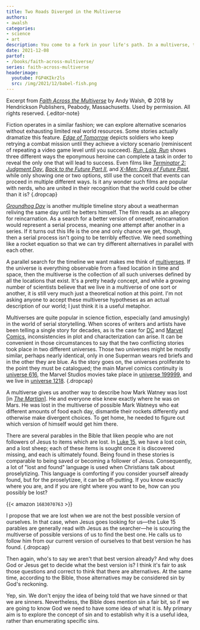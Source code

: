 ```yaml
---
title: Two Roads Diverged in the Multiverse
authors:
- awalsh
categories:
- science
- art
description: You come to a fork in your life's path. In a multiverse, there's no need to settle for just choosing one way.
date: 2021-12-08
partof:
- /books/faith-across-multiverse/
series: faith-across-multiverse
headerimage:
  youtube: FGP4KIkr2ls
  src: /img/2021/12/babel-fish.png
---
```

Excerpt from [*Faith Across the Multiverse*](https://www.amazon.com/Faith-Across-Multiverse-Parables-Science/dp/1683070763/) by Andy Walsh, &copy; 2018 by Hendrickson Publishers, Peabody, Massachusetts. Used by permission. All rights reserved.
{.editor-note}

Fiction operates in a similar fashion; we can explore alternative scenarios without exhausting limited real world resources. Some stories actually dramatize this feature. [*Edge of Tomorrow*](https://www.imdb.com/title/tt1631867/) depicts soldiers who keep retrying a combat mission until they achieve a victory scenario (reminiscent of repeating a video game level until you succeed). [*Run, Lola, Run*](https://www.imdb.com/title/tt0130827/) shows three different ways the eponymous heroine can complete a task in order to reveal the only one that will lead to success. Even films like [*Terminator 2: Judgment Day*](https://www.imdb.com/title/tt0103064/), [*Back to the Future Part II*](https://www.imdb.com/title/tt0096874/), and [*X-Men: Days of Future Past*](https://www.imdb.com/title/tt1877832/), while only showing one or two options, still use the conceit that events can proceed in multiple different ways. Is it any wonder such films are popular with nerds, who are united in their recognition that the world could be other than it is?
{.dropcap}

[*Groundhog Day*](https://www.imdb.com/title/tt0107048/) is another multiple timeline story about a weatherman reliving the same day until he betters himself. The film reads as an allegory for reincarnation. As a search for a better version of oneself, reincarnation would represent a serial process, meaning one attempt after another in a series. If it turns out this life is the one and only chance we get, though, then a serial process isn't going to be terribly effective. We need something like a rocket equation so that we can try different alternatives in parallel with each other.

A parallel search for the timeline we want makes me think of [multiverses](https://en.wikipedia.org/wiki/Multiverse). If the universe is everything observable from a fixed location in time and space, then the multiverse is the collection of all such universes defined by all the locations that exist. It's a pretty heady concept, and while a growing number of scientists believe that we live in a multiverse of one sort or another, it is still very much just a theoretical notion at this point. I'm not asking anyone to accept these multiverse hypotheses as an actual description of our world; I just think it is a useful metaphor.

Multiverses are quite popular in science fiction, especially (and amusingly) in the world of serial storytelling. When scores of writers and artists have been telling a single story for decades, as is the case for [DC](https://www.dccomics.com/) and [Marvel Comics](https://www.marvel.com/comics), inconsistencies in plot and characterization can arise. It can be convenient in those circumstances to say that the two conflicting stories took place in two different universes. Those two universes might be mostly similar, perhaps nearly identical, only in one Superman wears red briefs and in the other they are blue. As the story goes on, the universes proliferate to the point they must be catalogued; the main Marvel comics continuity is [universe 616](https://marvel.fandom.com/wiki/Earth-616), the Marvel Studios movies take place in [universe 199999](https://marvel.fandom.com/wiki/Earth-199999), and we live in [universe 1218](https://marvel.fandom.com/wiki/Earth-1218).
{.dropcap}

A multiverse gives us another way to describe how Mark Watney was lost [in [*The Martian*](https://www.amazon.com/Martian-Andy-Weir/dp/0553418025/)]. He and everyone else knew exactly where he was on Mars. He was lost in the multiverse of possible Mark Watneys who eat different amounts of food each day, dismantle their rockets differently and otherwise make divergent choices. To get home, he needed to figure out which version of himself would get him there.

There are several parables in the Bible that liken people who are not followers of Jesus to items which are lost. In [Luke 15](https://netbible.org/bible/Luke+15), we have a lost coin, and a lost sheep; each of these items is sought once it is discovered missing, and each is ultimately found. Being found in these stories is comparable to being saved or becoming a follower of Jesus. Consequently, a lot of "lost and found" language is used when Christians talk about proselytizing. This language is comforting if you consider yourself already found, but for the proselytizee, it can be off-putting. If you know exactly where you are, and if you are right where you want to be, how can you possibly be lost?

{{< amazon `1683070763` >}}

I propose that we are lost when we are not the best possible version of ourselves. In that case, when Jesus goes looking for us—the Luke 15 parables are generally read with Jesus as the searcher—he is scouring the multiverse of possible versions of us to find the best one. He calls us to follow him from our current version of ourselves to that best version he has found.
{.dropcap}

Then again, who's to say we aren't that best version already? And why does God or Jesus get to decide what the best version is? I think it's fair to ask those questions and correct to think that there are alternatives. At the same time, according to the Bible, those alternatives may be considered sin by God's reckoning.

Yep, sin. We don't enjoy the idea of being told that we have sinned or that we are sinners. Nevertheless, the Bible does mention sin a fair bit, so if we are going to know God we need to have some idea of what it is. My primary aim is to explore the concept of sin and to establish why it is a useful idea, rather than enumerating specific sins.

